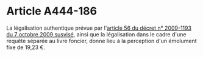 # Article A444-186

<div align='left'>La légalisation authentique prévue par l'<a href='/affichTexteArticle.do?cidTexte=JORFTEXT000021125212&idArticle=JORFARTI000021125305&categorieLien=cid'>article 56 du décret n° 2009-1193 du 7 octobre 2009 susvisé</a>,  ainsi que la légalisation dans le cadre d'une requête séparée au livre  foncier, donne lieu à la perception d'un émolument fixe de 19,23 €.</div>